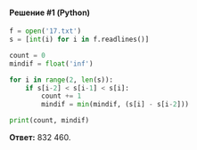 #### Решение #1 (Python)
```python
f = open('17.txt')
s = [int(i) for i in f.readlines()]

count = 0
mindif = float('inf')

for i in range(2, len(s)):
    if s[i-2] < s[i-1] < s[i]:
        count += 1
        mindif = min(mindif, (s[i] - s[i-2]))

print(count, mindif)
```
**Ответ:** 832 460.

